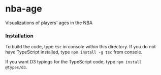 # nba-age
Visualizations of players' ages in the NBA

### Installation

To build the code, type `tsc` in console within this directory.  If you do not have TypeScript installed, type `npm install -g tsc` from console.  

If you want D3 typings for the TypeScript code, type `npm install @types/d3`.